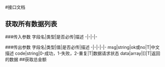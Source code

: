 #接口文档
## 获取所有数据列表
###传入参数
字段名|类型|是否必传|描述
-|-|-|-


###传出参数
字段名|类型|值|是否必传|描述
-|-|-|-|-
msg|string|ok或no|T|中文描述
code|string|0-成功，1-失败，2-重复|T|数据请求状态
data|array|[]|T|返回的数据
##获取总金额

